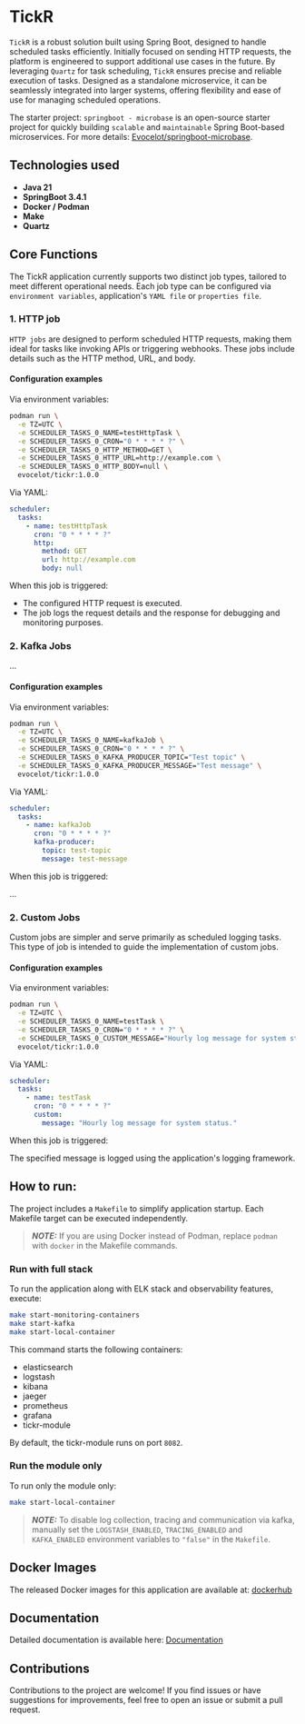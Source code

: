 # TickR

`TickR` is a robust solution built using Spring Boot, designed to handle scheduled tasks efficiently. Initially focused on sending HTTP requests, the platform is engineered to support additional use cases in the future. By leveraging `Quartz` for task scheduling, `TickR` ensures precise and reliable execution of tasks. Designed as a standalone microservice, it can be seamlessly integrated into larger systems, offering flexibility and ease of use for managing scheduled operations.

The starter project: `springboot - microbase` is an open-source starter project for quickly building `scalable` and `maintainable` Spring Boot-based microservices. For more details: [Evocelot/springboot-microbase](https://github.com/Evocelot/springboot-microbase).

## Technologies used

- **Java 21**
- **SpringBoot 3.4.1**
- **Docker / Podman**
- **Make**
- **Quartz**

## Core Functions

The TickR application currently supports two distinct job types, tailored to meet different operational needs. Each job type can be configured via `environment variables`, application's `YAML file` or `properties file`.


### 1. HTTP job

`HTTP jobs` are designed to perform scheduled HTTP requests, making them ideal for tasks like invoking APIs or triggering webhooks. These jobs include details such as the HTTP method, URL, and body.

#### Configuration examples

Via environment variables:

```bash
podman run \
  -e TZ=UTC \
  -e SCHEDULER_TASKS_0_NAME=testHttpTask \
  -e SCHEDULER_TASKS_0_CRON="0 * * * * ?" \
  -e SCHEDULER_TASKS_0_HTTP_METHOD=GET \
  -e SCHEDULER_TASKS_0_HTTP_URL=http://example.com \
  -e SCHEDULER_TASKS_0_HTTP_BODY=null \
  evocelot/tickr:1.0.0
```

Via YAML:

```yml
scheduler:
  tasks:
    - name: testHttpTask
      cron: "0 * * * * ?"
      http:
        method: GET
        url: http://example.com
        body: null
```

When this job is triggered:

- The configured HTTP request is executed.
- The job logs the request details and the response for debugging and monitoring purposes.

### 2. Kafka Jobs

...

#### Configuration examples

Via environment variables:

```bash
podman run \
  -e TZ=UTC \
  -e SCHEDULER_TASKS_0_NAME=kafkaJob \
  -e SCHEDULER_TASKS_0_CRON="0 * * * * ?" \
  -e SCHEDULER_TASKS_0_KAFKA_PRODUCER_TOPIC="Test topic" \
  -e SCHEDULER_TASKS_0_KAFKA_PRODUCER_MESSAGE="Test message" \
  evocelot/tickr:1.0.0
```

Via YAML:

```yml
scheduler:
  tasks:
    - name: kafkaJob
      cron: "0 * * * * ?"
      kafka-producer:
        topic: test-topic
        message: test-message
```
When this job is triggered:

...

### 2. Custom Jobs

Custom jobs are simpler and serve primarily as scheduled logging tasks.
This type of job is intended to guide the implementation of custom jobs.

#### Configuration examples

Via environment variables:

```bash
podman run \
  -e TZ=UTC \
  -e SCHEDULER_TASKS_0_NAME=testTask \
  -e SCHEDULER_TASKS_0_CRON="0 * * * * ?" \
  -e SCHEDULER_TASKS_0_CUSTOM_MESSAGE="Hourly log message for system status." \
  evocelot/tickr:1.0.0
```

Via YAML:

```yml
scheduler:
  tasks:
    - name: testTask
      cron: "0 * * * * ?"
      custom:
        message: "Hourly log message for system status."
```
When this job is triggered:

The specified message is logged using the application's logging framework.

## How to run:

The project includes a `Makefile` to simplify application startup. Each Makefile target can be executed independently.

> **_NOTE:_** If you are using Docker instead of Podman, replace `podman` with `docker` in the Makefile commands.

### Run with full stack

To run the application along with ELK stack and observability features, execute:

```bash
make start-monitoring-containers
make start-kafka
make start-local-container
```

This command starts the following containers:

- elasticsearch
- logstash
- kibana
- jaeger
- prometheus
- grafana
- tickr-module

By default, the tickr-module runs on port `8082`.

### Run the module only

To run only the module only:

```bash
make start-local-container
```

> **_NOTE:_** To disable log collection, tracing and communication via kafka, manually set the `LOGSTASH_ENABLED`,  `TRACING_ENABLED` and `KAFKA_ENABLED` environment variables to `"false"` in the `Makefile`.

## Docker Images

The released Docker images for this application are available at: [dockerhub](https://hub.docker.com/r/evocelot/tickr)

## Documentation

Detailed documentation is available here: [Documentation](/docs/index.md)

## Contributions

Contributions to the project are welcome! If you find issues or have suggestions for improvements, feel free to open an issue or submit a pull request.
